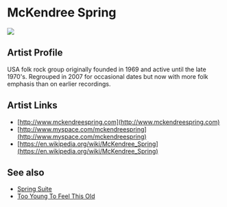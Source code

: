 # McKendree Spring

![](../../asssets/artists/McKendree_Spring.png)

## Artist Profile

USA folk rock group originally founded in 1969 and active until the late 1970's. Regrouped in 2007 for occasional dates but now with more folk emphasis than on earlier recordings.

## Artist Links

- [http://www.mckendreespring.com](http://www.mckendreespring.com)
- [http://www.myspace.com/mckendreespring](http://www.myspace.com/mckendreespring)
- [https://en.wikipedia.org/wiki/McKendree_Spring](https://en.wikipedia.org/wiki/McKendree_Spring)


## See also

- [Spring Suite](McKendree_Spring-Spring_Suite.md)
- [Too Young To Feel This Old](McKendree_Spring-Too_Young_To_Feel_This_Old.md)
